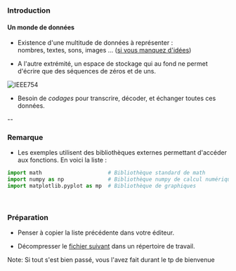 ### Introduction

#### Un monde de données

- Existence d'une multitude de données à représenter&nbsp;: \
nombres, textes, sons, images ... ([si vous manquez
d'idées](https://en.wikipedia.org/wiki/List_of_file_formats))

- A l'autre extrémité, un espace de stockage qui au fond ne permet
  d'écrire que des séquences de zéros et de uns.

![IEEE754](data/images/data_repr.png) <!-- .element: class="stretch" style="max-width: 70%; vertical-align:top" -->

- Besoin de *codages* pour transcrire, décoder, et échanger toutes ces
  données.


--

### Remarque

- Les exemples utilisent des bibliothèques externes permettant
  d'accéder aux fonctions. En voici la liste :


```python
import math                     # Bibliothèque standard de math
import numpy as np              # Bibliothèque numpy de calcul numérique
import matplotlib.pyplot as mp  # Bibliothèque de graphiques
```

<p>&nbsp;</p>

### Préparation

- Penser à copier la liste précédente dans votre éditeur.

- Décompresser le [fichier suivant](data/data.zip) dans un répertoire
  de travail.

Note:
Si tout s'est bien passé, vous l'avez fait durant le tp de bienvenue
